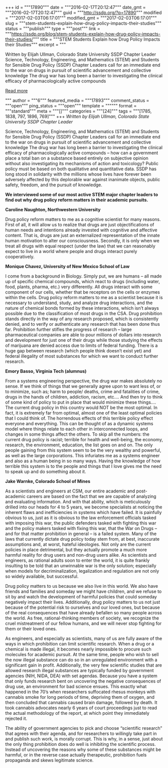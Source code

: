+++
id = """17890"""
date = """2016-02-17T20:12:47"""
date_gmt = """2016-02-17T20:12:47"""
guid = """http://ssdp.org/?p=17890"""
modified = """2017-02-03T06:17:01"""
modified_gmt = """2017-02-03T06:17:01"""
slug = """stem-students-explain-how-drug-policy-impacts-their-studies"""
status = """publish"""
type = """post"""
link = """https://ssdp.org/blog/stem-students-explain-how-drug-policy-impacts-their-studies/"""
title = """STEM Students Explain how Drug Policy Impacts their Studies"""
excerpt = """<p>Written by Elijah Ullman, Colorado State University SSDP Chapter Leader Science, Technology, Engineering, and Mathematics (STEM) and Students for Sensible Drug Policy (SSDP) Chapter Leaders call for an immediate end to the war on drugs in pursuit of scientific advancement and collective knowledge The drug war has long been a barrier to investigating the clinical efficacy of pharmacologically active compounds</p>
<div class="h10"></div>
<p><a class="more-link2 flat" href="https://ssdp.org/blog/stem-students-explain-how-drug-policy-impacts-their-studies/">Read more</a></p>
"""
author = """6"""
featured_media = """17893"""
comment_status = """open"""
ping_status = """open"""
template = """"""
format = """standard"""
meta = """[]"""
categories = """[24]"""
tags = """[1785, 1838, 797, 1896, 769]"""
+++
<em>Written by Elijah Ullman, Colorado State University SSDP Chapter Leader</em>

Science, Technology, Engineering, and Mathematics (STEM) and Students for Sensible Drug Policy (SSDP) Chapter Leaders call for an immediate end to the war on drugs in pursuit of scientific advancement and collective knowledge The drug war has long been a barrier to investigating the clinical efficacy of pharmacologically active compounds &#8211; how can a government place a total ban on a substance based entirely on subjective opinion without also investigating its mechanisms of action and toxicology? Public policy must be based on both qualitative and quantitative data. SSDP has long stood in solidarity with the millions whose lives have forever been adversely affected by this deplorable war against inanimate objects, public safety, freedom, and the pursuit of knowledge.

<strong>We interviewed some of our most active STEM major chapter leaders to find out why drug policy reform matters in their academic pursuits. </strong>

<strong>Caroline Naughton, Northwestern University</strong>

<span style="font-weight: 400;">Drug policy reform matters to me as a cognitive scientist for many reasons. First of all, it will allow us to realize that drugs are just objectifications of human needs and intentions already invested with cognitive and affective content. That is, drugs are just an externalized representation of the innate human motivation to alter our consciousness. Secondly, it is only when we treat all drugs with equal respect (under the law) that we can reasonably expect to live in a world where people and drugs interact purely cooperatively.</span>

<strong>Monique Chavez, University of New Mexico School of Law </strong>

<span style="font-weight: 400;"> I come from a background in Biology. Simply put, we are humans &#8211; all made up of specific chemical compounds, which react to drugs (including water, food, plants, pharma, etc.) very differently. All drugs interact with some component of our cells, whether that be receptors on the cells or enzymes within the cells. Drug policy reform matters to me as a scientist because it is necessary to understand, study, and analyze drug interactions, and the nature of chemical bonds formed by these interactions, which isn&#8217;t always possible due to the classification of most drugs in the CSA. Drug prohibition stands directly in the way of any research proposed, which is consistently denied, and to verify or authenticate any research that has been done thus far. Prohibition further stifles the progress of research &#8211; large pharmaceutical companies are able to pour millions of dollars into research and development for just one of their drugs while those studying the effects of marijuana are denied access due to limits of federal funding. There is a huge gap between research (which people think doesn&#8217;t exist yet) and federal illegality of most substances for which we want to conduct further research.</span>

<strong>Emory Basso, Virginia Tech (alumnus)</strong>

<span style="font-weight: 400;">From a systems engineering perspective, the drug war makes absolutely no sense. If we think of things that we generally agree upon to want less of, or to minimize, such as; harm to people/ deaths, crime and fatalities of crime, drugs in the hands of children, addiction, racism, etc&#8230;. And then try to think of some kind of policy to put in place that would minimize these things&#8230;. The current drug policy in this country would NOT be the most optimal. In fact, it is extremely far from optimal, almost one of the least optimal policies that I could think of. The horrendous effects of this terrible policy effect everyone and everything. This can be thought of as a dynamic systems model where things relate to each other in interconnected loops, and changes in some things affect the others. To skip all the numbers: the current drug policy is racist; terrible for health and well-being, the economy, research, the environment, education, the list goes on and on. The only people gaining from this system seem to be the very wealthy and powerful, as well as the large corporations. This infuriates me as a systems engineer and also as a human being in so many ways. Having the knowledge of how terrible this system is to the people and things that I love gives me the need to speak up and do something about it.</span>

<strong>Jake Warnke, Colorado School of Mines</strong>

As a scientists and engineers at CSM, our entire academic and post-academic careers are based on the fact that we are capable of analyzing and evaluating information. And with that ability, which is meticulously drilled into our heads for 4 to 5 years, we become specialists at noticing the inherent flaws and inefficiencies in systems which have failed. It is painfully obvious to us, just as it is obvious to the law enforcement officials tasked with imposing this war, the public defenders tasked with fighting this war and the policy makers tasked with fixing this war, that the War on Drugs – and for that matter prohibition in general – is a failed system. Many of the laws that currently dictate drug policy today stem from, at best, inaccurate assumptions and, at worst, hateful ideologies. Not only are the current policies in place detrimental, but they actually promote a much more harmful reality for drug users and non-drug users alike. As scientists and engineers, as rational adults soon to enter the world, it is quite frankly insulting to be told that an unwinnable war is the only solution; especially when models for decriminalization, legalization and regulation are not only so widely available, but successful.

<span style="font-weight: 400;">Drug policy matters to us because we also live in this world. We also have friends and families and someday we might have children, and we refuse to sit by and watch the development of harmful policies that could someday negatively impact their lives. Additionally, drug policy matters to us not just because of the potential risk to ourselves and our loved ones, but because of the real consequences that have already befallen so many people across the world. As free, rational-thinking members of society, we recognize the cruel mistreatment of our fellow humans, and we will never stop fighting for them or their loved ones. </span>

As engineers, and especially as scientists, many of us are fully aware of the ways in which prohibition can limit scientific research. When a drug or a chemical is made illegal, it becomes nearly impossible to procure such molecules for academic pursuit. At the same time, people who wish to sell the now illegal substance can do so in an unregulated environment with a significant gain in profit. Additionally, the very few scientific studies that are allowed research illegal substances are typically funded by government agencies (NIH, NIDA, DEA) with set agendas. Because you have a system that only funds research bent on uncovering the negative consequences of drug use, an environment for bad science ensues. This exactly what happened in the 70’s when researchers suffocated rhesus monkeys with cannabis smoke for long periods of time, depriving them of oxygen, and then concluded that cannabis caused brain damage, followed by death. It took cannabis advocates nearly 6 years of court proceedings just to read the actual methodology of the report, at which point they immediately rejected it.

<span style="font-weight: 400;">The ability of government agencies to pick and choose “scientific research” that agrees with their agenda, and for researchers to willingly take part in and publish such work, is morally corrupt. This is why, in a sense, just about the only thing prohibition does do well is inhibiting the scientific process. Instead of uncovering the reasons why some of these substances might be harmful, or in the reverse case actually therapeutic, prohibition fuels propaganda and skews legitimate science. </span>
